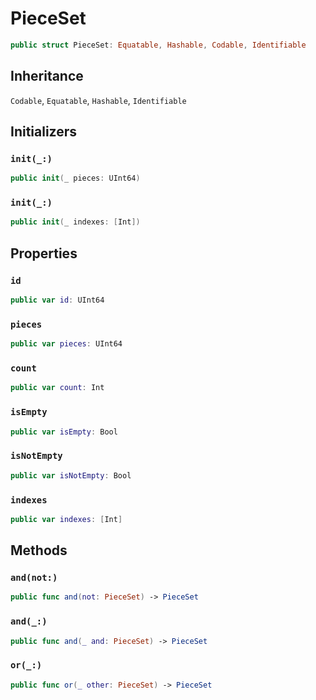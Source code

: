 # PieceSet

``` swift
public struct PieceSet: Equatable, Hashable, Codable, Identifiable 
```

## Inheritance

`Codable`, `Equatable`, `Hashable`, `Identifiable`

## Initializers

### `init(_:)`

``` swift
public init(_ pieces: UInt64) 
```

### `init(_:)`

``` swift
public init(_ indexes: [Int]) 
```

## Properties

### `id`

``` swift
public var id: UInt64 
```

### `pieces`

``` swift
public var pieces: UInt64
```

### `count`

``` swift
public var count: Int 
```

### `isEmpty`

``` swift
public var isEmpty: Bool 
```

### `isNotEmpty`

``` swift
public var isNotEmpty: Bool 
```

### `indexes`

``` swift
public var indexes: [Int] 
```

## Methods

### `and(not:)`

``` swift
public func and(not: PieceSet) -> PieceSet 
```

### `and(_:)`

``` swift
public func and(_ and: PieceSet) -> PieceSet 
```

### `or(_:)`

``` swift
public func or(_ other: PieceSet) -> PieceSet 
```
